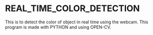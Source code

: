# REAL_TIME_COLOR_DETECTION
This is to detect the color of object in real time using the webcam. This program is made with PYTHON and using OPEN-CV.
